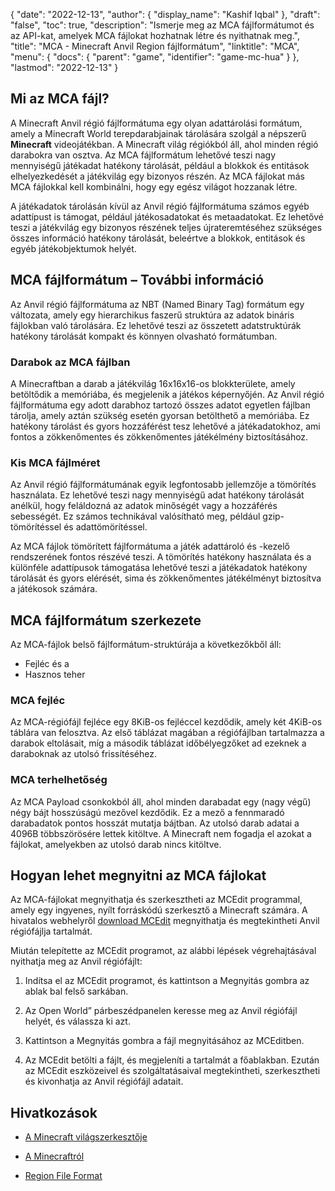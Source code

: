 {
  "date": "2022-12-13",
  "author": {
    "display_name": "Kashif Iqbal"
},
  "draft": "false",
  "toc": true,
  "description": "Ismerje meg az MCA fájlformátumot és az API-kat, amelyek MCA fájlokat hozhatnak létre és nyithatnak meg.",
  "title": "MCA - Minecraft Anvil Region fájlformátum",
  "linktitle": "MCA",
  "menu": {
    "docs": {
      "parent": "game",
      "identifier": "game-mc-hua"
}
},
  "lastmod": "2022-12-13"
}

## Mi az MCA fájl?

A Minecraft Anvil régió fájlformátuma egy olyan adattárolási formátum, amely a Minecraft World terepdarabjainak tárolására szolgál a népszerű **Minecraft** videojátékban. A Minecraft világ régiókból áll, ahol minden régió darabokra van osztva. Az MCA fájlformátum lehetővé teszi nagy mennyiségű játékadat hatékony tárolását, például a blokkok és entitások elhelyezkedését a játékvilág egy bizonyos részén. Az MCA fájlokat más MCA fájlokkal kell kombinálni, hogy egy egész világot hozzanak létre.

A játékadatok tárolásán kívül az Anvil régió fájlformátuma számos egyéb adattípust is támogat, például játékosadatokat és metaadatokat. Ez lehetővé teszi a játékvilág egy bizonyos részének teljes újrateremtéséhez szükséges összes információ hatékony tárolását, beleértve a blokkok, entitások és egyéb játékobjektumok helyét.

## MCA fájlformátum – További információ

Az Anvil régió fájlformátuma az NBT (Named Binary Tag) formátum egy változata, amely egy hierarchikus faszerű struktúra az adatok bináris fájlokban való tárolására. Ez lehetővé teszi az összetett adatstruktúrák hatékony tárolását kompakt és könnyen olvasható formátumban.

### Darabok az MCA fájlban

A Minecraftban a darab a játékvilág 16x16x16-os blokkterülete, amely betöltődik a memóriába, és megjelenik a játékos képernyőjén. Az Anvil régió fájlformátuma egy adott darabhoz tartozó összes adatot egyetlen fájlban tárolja, amely aztán szükség esetén gyorsan betölthető a memóriába. Ez hatékony tárolást és gyors hozzáférést tesz lehetővé a játékadatokhoz, ami fontos a zökkenőmentes és zökkenőmentes játékélmény biztosításához.

### Kis MCA fájlméret

Az Anvil régió fájlformátumának egyik legfontosabb jellemzője a tömörítés használata. Ez lehetővé teszi nagy mennyiségű adat hatékony tárolását anélkül, hogy feláldozná az adatok minőségét vagy a hozzáférés sebességét. Ez számos technikával valósítható meg, például gzip-tömörítéssel és adattömörítéssel.

Az MCA fájlok tömörített fájlformátuma a játék adattároló és -kezelő rendszerének fontos részévé teszi. A tömörítés hatékony használata és a különféle adattípusok támogatása lehetővé teszi a játékadatok hatékony tárolását és gyors elérését, sima és zökkenőmentes játékélményt biztosítva a játékosok számára.

## MCA fájlformátum szerkezete

Az MCA-fájlok belső fájlformátum-struktúrája a következőkből áll:
 * Fejléc és a
 * Hasznos teher

### MCA fejléc

Az MCA-régiófájl fejléce egy 8KiB-os fejléccel kezdődik, amely két 4KiB-os táblára van felosztva. Az első táblázat magában a régiófájlban tartalmazza a darabok eltolásait, míg a második táblázat időbélyegzőket ad ezeknek a daraboknak az utolsó frissítéséhez.

### MCA terhelhetőség

Az MCA Payload csonkokból áll, ahol minden darabadat egy (nagy végű) négy bájt hosszúságú mezővel kezdődik. Ez a mező a fennmaradó darabadatok pontos hosszát mutatja bájtban. Az utolsó darab adatai a 4096B többszörösére lettek kitöltve. A Minecraft nem fogadja el azokat a fájlokat, amelyekben az utolsó darab nincs kitöltve.

## Hogyan lehet megnyitni az MCA fájlokat

Az MCA-fájlokat megnyithatja és szerkesztheti az MCEdit programmal, amely egy ingyenes, nyílt forráskódú szerkesztő a Minecraft számára. A hivatalos webhelyről [download MCEdit](https://www.mcedit.net/) megnyithatja és megtekintheti Anvil régiófájlja tartalmát.

Miután telepítette az MCEdit programot, az alábbi lépések végrehajtásával nyithatja meg az Anvil régiófájlt:

 1. Indítsa el az MCEdit programot, és kattintson a Megnyitás gombra az ablak bal felső sarkában.

 1. Az Open World” párbeszédpanelen keresse meg az Anvil régiófájl helyét, és válassza ki azt.

 1. Kattintson a Megnyitás gombra a fájl megnyitásához az MCEditben.

 1. Az MCEdit betölti a fájlt, és megjeleníti a tartalmát a főablakban. Ezután az MCEdit eszközeivel és szolgáltatásaival megtekintheti, szerkesztheti és kivonhatja az Anvil régiófájl adatait.

## Hivatkozások

* [A Minecraft világszerkesztője](https://www.mcedit.net/)

* [A Minecraftról](https://www.minecraft.net/)

* [Region File Format](https://minecraft.fandom.com/wiki/Region_file_format)


